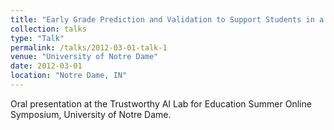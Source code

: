```yaml
---
title: "Early Grade Prediction and Validation to Support Students in a Foundational STEM Course"
collection: talks
type: "Talk"
permalink: /talks/2012-03-01-talk-1
venue: "University of Notre Dame"
date: 2012-03-01
location: "Notre Dame, IN"
---
```


Oral presentation at the Trustworthy AI Lab for Education Summer Online Symposium, University of Notre Dame. 